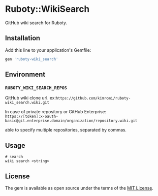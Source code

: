 # Ruboty::WikiSearch

GitHub wiki search for Ruboty.

## Installation

Add this line to your application's Gemfile:

```ruby
gem 'ruboty-wiki_search'
```

## Environment

### `RUBOTY_WIKI_SEARCH_REPOS`

GitHub wiki clone url. ex:`https://github.com/kimromi/ruboty-wiki_search.wiki.git`

In case of private repository or GitHub Enterprise:  
`https://[token]:x-oauth-basic@git.enterprise.domain/organization/repository.wiki.git`

able to specify multiple repositories, separated by commas.

## Usage

```
# search
wiki search <string>
```

## License

The gem is available as open source under the terms of the [MIT License](http://opensource.org/licenses/MIT).

